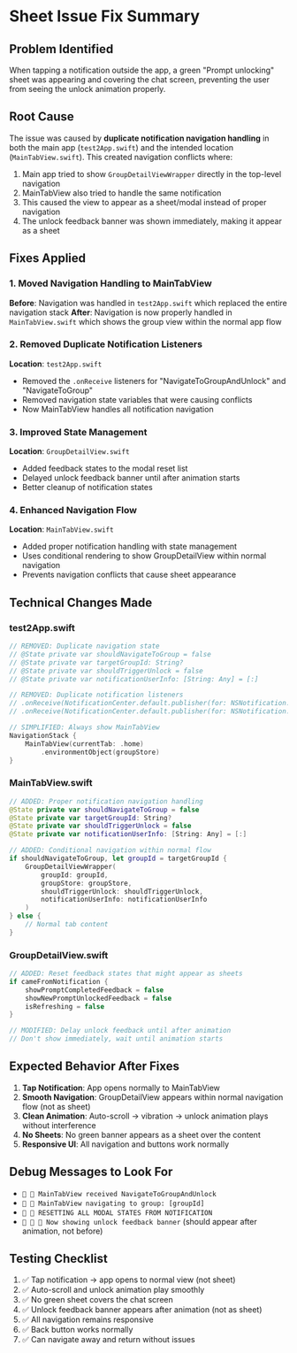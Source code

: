 # Sheet Issue Fix Summary

## Problem Identified
When tapping a notification outside the app, a green "Prompt unlocking" sheet was appearing and covering the chat screen, preventing the user from seeing the unlock animation properly.

## Root Cause
The issue was caused by **duplicate notification navigation handling** in both the main app (`test2App.swift`) and the intended location (`MainTabView.swift`). This created navigation conflicts where:

1. Main app tried to show `GroupDetailViewWrapper` directly in the top-level navigation
2. MainTabView also tried to handle the same notification 
3. This caused the view to appear as a sheet/modal instead of proper navigation
4. The unlock feedback banner was shown immediately, making it appear as a sheet

## Fixes Applied

### 1. Moved Navigation Handling to MainTabView
**Before**: Navigation was handled in `test2App.swift` which replaced the entire navigation stack
**After**: Navigation is now properly handled in `MainTabView.swift` which shows the group view within the normal app flow

### 2. Removed Duplicate Notification Listeners
**Location**: `test2App.swift`
- Removed the `.onReceive` listeners for "NavigateToGroupAndUnlock" and "NavigateToGroup"
- Removed navigation state variables that were causing conflicts
- Now MainTabView handles all notification navigation

### 3. Improved State Management
**Location**: `GroupDetailView.swift`
- Added feedback states to the modal reset list
- Delayed unlock feedback banner until after animation starts
- Better cleanup of notification states

### 4. Enhanced Navigation Flow
**Location**: `MainTabView.swift`
- Added proper notification handling with state management
- Uses conditional rendering to show GroupDetailView within normal navigation
- Prevents navigation conflicts that cause sheet appearance

## Technical Changes Made

### test2App.swift
```swift
// REMOVED: Duplicate navigation state
// @State private var shouldNavigateToGroup = false
// @State private var targetGroupId: String?
// @State private var shouldTriggerUnlock = false
// @State private var notificationUserInfo: [String: Any] = [:]

// REMOVED: Duplicate notification listeners
// .onReceive(NotificationCenter.default.publisher(for: NSNotification.Name("NavigateToGroupAndUnlock")))
// .onReceive(NotificationCenter.default.publisher(for: NSNotification.Name("NavigateToGroup")))

// SIMPLIFIED: Always show MainTabView
NavigationStack {
    MainTabView(currentTab: .home)
        .environmentObject(groupStore)
}
```

### MainTabView.swift
```swift
// ADDED: Proper notification navigation handling
@State private var shouldNavigateToGroup = false
@State private var targetGroupId: String?
@State private var shouldTriggerUnlock = false
@State private var notificationUserInfo: [String: Any] = [:]

// ADDED: Conditional navigation within normal flow
if shouldNavigateToGroup, let groupId = targetGroupId {
    GroupDetailViewWrapper(
        groupId: groupId,
        groupStore: groupStore,
        shouldTriggerUnlock: shouldTriggerUnlock,
        notificationUserInfo: notificationUserInfo
    )
} else {
    // Normal tab content
}
```

### GroupDetailView.swift
```swift
// ADDED: Reset feedback states that might appear as sheets
if cameFromNotification {
    showPromptCompletedFeedback = false
    showNewPromptUnlockedFeedback = false
    isRefreshing = false
}

// MODIFIED: Delay unlock feedback until after animation
// Don't show immediately, wait until animation starts
```

## Expected Behavior After Fixes

1. **Tap Notification**: App opens normally to MainTabView
2. **Smooth Navigation**: GroupDetailView appears within normal navigation flow (not as sheet)
3. **Clean Animation**: Auto-scroll → vibration → unlock animation plays without interference
4. **No Sheets**: No green banner appears as a sheet over the content
5. **Responsive UI**: All navigation and buttons work normally

## Debug Messages to Look For

- `🔔 🎯 MainTabView received NavigateToGroupAndUnlock`
- `🔔 🎯 MainTabView navigating to group: [groupId]`
- `🔔 🎯 RESETTING ALL MODAL STATES FROM NOTIFICATION`
- `🔔 🎯 📢 Now showing unlock feedback banner` (should appear after animation, not before)

## Testing Checklist

1. ✅ Tap notification → app opens to normal view (not sheet)
2. ✅ Auto-scroll and unlock animation play smoothly  
3. ✅ No green sheet covers the chat screen
4. ✅ Unlock feedback banner appears after animation (not as sheet)
5. ✅ All navigation remains responsive
6. ✅ Back button works normally
7. ✅ Can navigate away and return without issues 